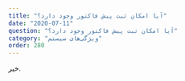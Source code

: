```yaml
---
title: "آیا امکان ثبت پیش فاکتور وجود دارد؟"
date: "2020-07-11"
question: "آیا امکان ثبت پیش فاکتور وجود دارد؟"
category: "ویژگی‌های سیستم"
order: 280
---
```


خیر.

